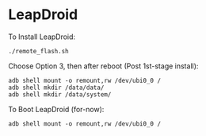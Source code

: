 # LeapDroid
To Install LeapDroid:

```
./remote_flash.sh
```
Choose Option 3, then after reboot (Post 1st-stage install):
```
adb shell mount -o remount,rw /dev/ubi0_0 /
adb shell mkdir /data/data/
adb shell mkdir /data/system/
```

To Boot LeapDroid (for-now):
```
adb shell mount -o remount,rw /dev/ubi0_0 /
```
